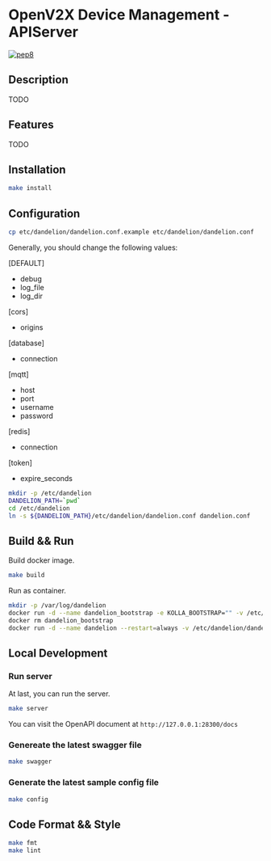 # OpenV2X Device Management - APIServer

[![pep8](https://github.com/open-v2x/dandelion/actions/workflows/tox-pep8.yml/badge.svg?event=push)](https://github.com/open-v2x/dandelion/actions/workflows/tox-pep8.yml)

## Description

TODO

## Features

TODO

## Installation

```bash
make install
```

## Configuration

```bash
cp etc/dandelion/dandelion.conf.example etc/dandelion/dandelion.conf
```

Generally, you should change the following values:

[DEFAULT]
- debug
- log_file
- log_dir

[cors]
- origins

[database]
- connection

[mqtt]
- host
- port
- username
- password

[redis]
- connection

[token]
- expire_seconds

```bash
mkdir -p /etc/dandelion
DANDELION_PATH=`pwd`
cd /etc/dandelion
ln -s ${DANDELION_PATH}/etc/dandelion/dandelion.conf dandelion.conf
```

## Build && Run

Build docker image.

```bash
make build
```

Run as container.

```bash
mkdir -p /var/log/dandelion
docker run -d --name dandelion_bootstrap -e KOLLA_BOOTSTRAP="" -v /etc/dandelion/dandelion.conf:/etc/dandelion/dandelion.conf --net=host dandelion:latest
docker rm dandelion_bootstrap
docker run -d --name dandelion --restart=always -v /etc/dandelion/dandelion.conf:/etc/dandelion/dandelion.conf -v /var/log/dandelion:/var/log/dandelion --net=host dandelion:latest
```

## Local Development

### Run server

At last, you can run the server.

```bash
make server
```

You can visit the OpenAPI document at `http://127.0.0.1:28300/docs`

### Genereate the latest swagger file

```bash
make swagger
```

### Generate the latest sample config file

```bash
make config
```

## Code Format && Style

```bash
make fmt
make lint
```

